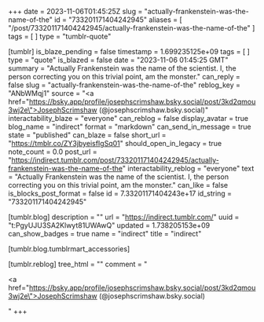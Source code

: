 +++
date = 2023-11-06T01:45:25Z
slug = "actually-frankenstein-was-the-name-of-the"
id = "733201171404242945"
aliases = [ "/post/733201171404242945/actually-frankenstein-was-the-name-of-the" ]
tags = [ ]
type = "tumblr-quote"

[tumblr]
is_blaze_pending = false
timestamp = 1.699235125e+09
tags = [ ]
type = "quote"
is_blazed = false
date = "2023-11-06 01:45:25 GMT"
summary = "Actually Frankenstein was the name of the scientist. I, the person correcting you on this trivial point, am the monster."
can_reply = false
slug = "actually-frankenstein-was-the-name-of-the"
reblog_key = "ANbWMqj1"
source = "<a href=\"https://bsky.app/profile/josephscrimshaw.bsky.social/post/3kd2qmou3wj2e\">JosephScrimshaw (@josephscrimshaw.bsky.social)</a>"
interactability_blaze = "everyone"
can_reblog = false
display_avatar = true
blog_name = "indirect"
format = "markdown"
can_send_in_message = true
state = "published"
can_blaze = false
short_url = "https://tmblr.co/ZY3jbyeisfIgSq01"
should_open_in_legacy = true
note_count = 0.0
post_url = "https://indirect.tumblr.com/post/733201171404242945/actually-frankenstein-was-the-name-of-the"
interactability_reblog = "everyone"
text = "Actually Frankenstein was the name of the scientist. I, the person correcting you on this trivial point, am the monster."
can_like = false
is_blocks_post_format = false
id = 7.33201171404243e+17
id_string = "733201171404242945"

[tumblr.blog]
description = ""
url = "https://indirect.tumblr.com/"
uuid = "t:PgyUJU3SA2Klwyt81UWAwQ"
updated = 1.738205153e+09
can_show_badges = true
name = "indirect"
title = "indirect"

[tumblr.blog.tumblrmart_accessories]

[tumblr.reblog]
tree_html = ""
comment = "<p><a href=\"https://bsky.app/profile/josephscrimshaw.bsky.social/post/3kd2qmou3wj2e\">JosephScrimshaw (@josephscrimshaw.bsky.social)</a></p>"
+++
